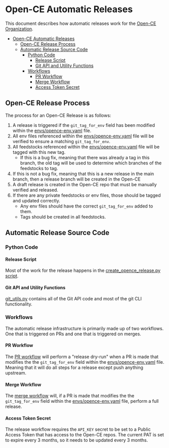 # Open-CE Automatic Releases

This document describes how automatic releases work for the
[Open-CE Organization](https://github.com/open-ce).

- [Open-CE Automatic Releases](#open-ce-automatic-releases)
  - [Open-CE Release Process](#open-ce-release-process)
  - [Automatic Release Source Code](#automatic-release-source-code)
    - [Python Code](#python-code)
      - [Release Script](#release-script)
      - [Git API and Utility Functions](#git-api-and-utility-functions)
    - [Workflows](#workflows)
      - [PR Workflow](#pr-workflow)
      - [Merge Workflow](#merge-workflow)
      - [Access Token Secret](#access-token-secret)

## Open-CE Release Process

The process for an Open-CE Release is as follows:

1. A release is triggered if the  `git_tag_for_env` field has been modified within the
   [envs/opence-env.yaml](../envs/opence-env.yaml) file.
1. All env files referenced within the [envs/opence-env.yaml](../envs/opence-env.yaml)
   file will be verified to ensure a matching `git_tag_for_env`.
1. All feedstocks referenced within the [envs/opence-env.yaml](../envs/opence-env.yaml)
   file will be tagged with this new tag.
   - If this is a bug fix, meaning that there was already a tag in this branch,
     the old tag will be used to determine which branches of the feedstocks to tag.
1. If this is not a bug fix, meaning that this is a new release in the main branch,
   then a release branch will be created in the Open-CE
1. A draft release is created in the Open-CE repo that must be manually verified and released.
1. If there are any private feedstocks or env files, those should be tagged and updated correctly.
   - Any env files should have the correct `git_tag_for_env` added to them.
   - Tags should be created in all feedstocks.

## Automatic Release Source Code

### Python Code

#### Release Script

Most of the work for the release happens in the
[create_opence_release.py script](https://github.com/open-ce/open-ce-builder/blob/main/git_tools/create_opence_release.py).

#### Git API and Utility Functions

[git_utils.py](https://github.com/open-ce/open-ce-builder/blob/main/git_tools/git_utils.py)
contains all of the Git API code and most of the git CLI functionality.

### Workflows

The automatic release infrastructure is primarily made up of two workflows.
One that is triggered on PRs and one that is triggered on merges.

#### PR Workflow

The [PR workflow](../.github/workflows/opence-pr.yml) will perform a
"release dry-run" when a PR is made that modifies the the `git_tag_for_env`
field within the [envs/opence-env.yaml](../envs/opence-env.yaml) file.
Meaning that it will do all steps for a release except push anything upstream.

#### Merge Workflow

The [merge workflow](../.github/workflows/opence-merge.yml)
will, if a PR is made that modifies the the `git_tag_for_env`
field within the [envs/opence-env.yaml](../envs/opence-env.yaml)
file, perform a full release.

#### Access Token Secret

The release workflow requires the `API_KEY` secret to be set to a Public Access Token that has access
to the Open-CE repos. The current PAT is set to expire every 3 months, so it needs to be
updated every 3 months.
